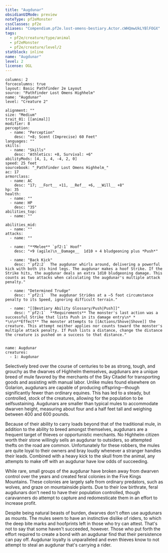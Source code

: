 ```yaml
---
title: "Augdunar"
obsidianUIMode: preview
noteType: pf2eMonster
cssClasses: pf2e
aliases: "Compendium.pf2e.lost-omens-bestiary.Actor.cWHQmwUkLYBlFOGX" 
tags:
  - pf2e/creature/type/animal
  - pf2eMonster
  - pf2e/creature/level/2
statblock: inline
name: "Augdunar"
level: 2
license: OGL
---
```


```statblock
columns: 2
forcecolumns: true
layout: Basic Pathfinder 2e Layout
source: "Pathfinder Lost Omens Highhelm"
name: "Augdunar"
level: "Creature 2"

alignment: ""
size: "Medium"
trait_01: [[animal]]
modifier: 8
perception:
  - name: "Perception"
    desc: "+8; Scent (Imprecise) 60 Feet"
languages: ""
skills:
  - name: "Skills"
    desc: "Athletics: +8, Survival: +6"
abilityMods: [4, 1, 4, -4, 2, 0]
speed: 25 feet
sourcebook: "_Pathfinder Lost Omens Highhelm_"
ac: 17
armorclass:
  - name: AC
    desc: "17; __Fort__ +11, __Ref__ +6, __Will__ +8"
hp: 35
health:
  - name: ""
  - name: HP
    desc: "35"
abilities_top:
  - name: ""

abilities_mid:
  - name: ""
attacks:
  - name: ""

  - name: "**Melee** `pf2:1` Hoof"
    desc: "+9 (agile)\n__Damage__  1d10 + 4 bludgeoning plus *Push*"

  - name: "Back Kick"
    desc: "`pf2:2`  The augdunar whirls around, delivering a powerful kick with both its hind legs. The augdunar makes a hoof Strike. If the Strike hits, the augdunar deals an extra 1d10 bludgeoning damage. This counts as two attacks when calculating the augdunar's multiple attack penalty."

  - name: "Determined Trudge"
    desc: "`pf2:1`  The augdunar Strides at a –5 foot circumstance penalty to its Speed, ignoring difficult terrain."

  - name: "[[Bestiary Ability Glossary/Push|Push]]"
    desc: "`pf2:1`  **Requirements** The monster's last action was a successful Strike that lists Push in its damage entry\n* * *\n\n**Effect** The monster attempts to [[Actions/Shove|Shove]] the creature. This attempt neither applies nor counts toward the monster's multiple attack penalty. If Push lists a distance, change the distance the creature is pushed on a success to that distance."
 
```

```encounter-table
name: Augdunar
creatures:
  - 1: Augdunar
```



Selectively bred over the course of centuries to be as strong, tough, and grouchy as the dwarves of Highhelm themselves, augdunars are a unique breed of mule favored by the merchants of the Sky Citadel for transporting goods and assisting with manual labor. Unlike mules found elsewhere on Golarion, augdunars are capable of producing offspring—though significantly fewer than ordinary equines. This has led to a steady, but controlled, stock of the creatures, allowing for the population to be selfsustaining. Augdunars are smaller than typical mules to accommodate dwarven height, measuring about four and a half feet tall and weighing between 400 and 600 pounds.

Because of their ability to carry loads beyond that of the traditional mule, in addition to the ability to breed amongst themselves, augdunars are a frequent target of thieves or opportunistic merchants. No Highhelm citizen worth their stone willingly sells an augdunar to outsiders, so attempted thefts on the road are common. Unfortunately for these robbers, the mules are quite loyal to their owners and bray loudly whenever a stranger handles their leads. Combined with a heavy kick to the skull from the animal, any attempts to make off with an augdunar have low odds of succeeding.

While rare, small groups of the augdunar have broken away from dwarven control over the years and created feral colonies in the Five Kings Mountains. These colonies are largely safe from ordinary predators, such as wolves, and graze on mountainside plants. Due to their low birthrate, feral augdunars don't need to have their population controlled, though caravanners do attempt to capture and redomesticate them in an effort to increase profit.

Despite being natural beasts of burden, dwarves don't often use augdunars as mounts. The mules seem to have an instinctive dislike of riders, to which the deep bite marks and hoofprints left in those who try can attest. That's not to say that some haven't succeeded, however. Those who put forth the effort required to create a bond with an augdunar find that their persistence can pay off. Augdunar loyalty is unparalleled and even thieves know to not attempt to steal an augdunar that's carrying a rider.
